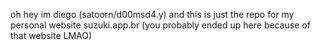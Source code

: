 oh hey im diego (satoorn/d00msd4.y) and this is just the repo for my personal website suzuki.app.br (you probably ended up here because of that website LMAO)
